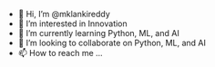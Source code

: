 - 👋 Hi, I’m @mklankireddy
- 👀 I’m interested in Innovation
- 🌱 I’m currently learning Python, ML, and AI
- 💞️ I’m looking to collaborate on Python, ML, and AI
- 📫 How to reach me ...

<!---
mklankireddy/mklankireddy is a ✨ special ✨ repository because its `README.md` (this file) appears on your GitHub profile.
You can click the Preview link to take a look at your changes.
--->
